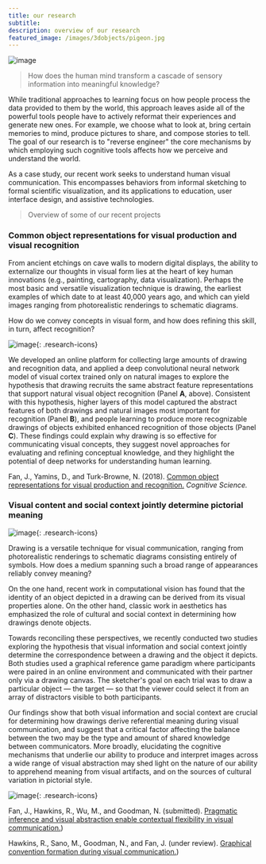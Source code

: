 ```yaml
---
title: our research 
subtitle: 
description: overview of our research
featured_image: /images/3dobjects/pigeon.jpg
---
```


![image]({{site.baseurl}}/images/bulawsky/black2.jpg)

> How does the human mind transform a cascade of sensory information into meaningful knowledge? 

While traditional approaches to learning focus on how people process the data provided to them by the world, this approach leaves aside all of the powerful tools people have to actively reformat their experiences and generate new ones. For example, we choose what to look at, bring certain memories to mind, produce pictures to share, and compose stories to tell. The goal of our research is to "reverse engineer" the core mechanisms by which employing such cognitive tools affects how we perceive and understand the world.

As a case study, our recent work seeks to understand human visual communication. This encompasses behaviors from informal sketching to formal scientific visualization, and its applications to education, user interface design, and assistive technologies.

> Overview of some of our recent projects

### Common object representations for visual production and visual recognition

From ancient etchings on cave walls to modern digital displays, the ability to externalize our thoughts in visual form lies at the heart of key human innovations (e.g., painting, cartography, data visualization). 
Perhaps the most basic and versatile visualization technique is drawing, the earliest examples of which date to at least 40,000 years ago, and which can yield images ranging from photorealistic renderings to schematic diagrams. 

How do we convey concepts in visual form, and how does refining this skill, in turn, affect recognition? 

![image]({{site.baseurl}}/images/research/model_features_learning.png){: .research-icons}

We developed an online platform for collecting large amounts of drawing and recognition data, and applied a deep convolutional neural network model of visual cortex trained only on natural images to explore the hypothesis that drawing recruits the same abstract feature representations that support natural visual object recognition (Panel **A**, above). 
Consistent with this hypothesis, higher layers of this model captured the abstract features of both drawings and natural images most important for recognition (Panel **B**), and people
learning to produce more recognizable drawings of objects exhibited enhanced recognition of
those objects (Panel **C**). 
These findings could explain why drawing is so effective for communicating visual
concepts, they suggest novel approaches for evaluating and refining conceptual knowledge, and
they highlight the potential of deep networks for understanding human learning.


Fan, J., Yamins, D., and Turk-Browne, N. (2018). [Common object representations for visual production and recognition.](https://cogtoolslab.github.io/pdf/fan_cs_2018.pdf) _Cognitive Science._ 

### Visual content and social context jointly determine pictorial meaning

![image]({{site.baseurl}}/images/research/sketch_gallery.png){: .research-icons}

Drawing is a versatile technique for visual communication, ranging from photorealistic renderings to schematic diagrams consisting entirely of symbols. How does a medium spanning such a broad range of appearances reliably convey meaning?

On the one hand, recent work in computational vision has found that the identity of an object depicted in a drawing can be derived from its visual properties alone. On the other hand, classic work in aesthetics has emphasized the role of cultural and social context in determining how drawings denote objects. 

Towards reconciling these perspectives, we recently conducted two studies exploring the hypothesis that visual information and social context jointly determine the correspondence between a drawing and the object it depicts. Both studies used a graphical reference game paradigm where participants were paired in an online environment and communicated with their partner only via a drawing canvas. The sketcher's goal on each trial was to draw a particular object — the target — so that the viewer could select it from an array of distractors visible to both participants. 

Our findings show that both visual information and social context are crucial for determining how drawings derive referential meaning during visual communication, and suggest that a critical factor affecting the balance between the two may be the type and amount of shared knowledge between communicators. More broadly, elucidating the cognitive mechanisms that underlie our ability to produce and interpret images across a wide range of visual abstraction may shed light on the nature of our ability to apprehend meaning from visual artifacts, and on the sources of cultural variation in pictorial style.

![image]({{site.baseurl}}/images/research/repeated_reference.png){: .research-icons}

Fan, J., Hawkins, R., Wu, M., and Goodman, N. (submitted). [Pragmatic inference and visual abstraction enable contextual flexibility in visual communication.](https://cogtoolslab.github.io/pdf/fan_context_ms.pdf)) 

Hawkins, R., Sano, M., Goodman, N., and Fan, J. (under review). [Graphical convention formation during visual communication.](https://cogtoolslab.github.io/pdf/hawkinssano_cogsci_2019.pdf))


<!-- My empirical work explores how informal sketching in particular can open a wide window into how perception, action planning, and social cognition functionally interact in the brain, leading to a more unified understanding of how multiple neural systems are coordinated during complex, natural behaviors.

My computational work focuses on building algorithms that perform realistically complex tasks, such as real-time visual communication — also validated against detailed measurements of behavior and neural function.

In the long term, this approach aims to: (1) accelerate scientific progress by providing in silico substrates for investigating how large-scale brain systems are altered by development, learning, and disease; and (2) develop engineering applications, including more intuitive, interactive visualization tools for education and research, as well as assistive technologies for individuals with communication difficulties. -->


